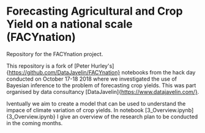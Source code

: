 # Forecasting Agricultural and Crop Yield on a **nation**al scale (FACYnation)
Repository for the FACYnation project.

This repository is a fork of [Peter Hurley's]{https://github.com/DataJavelin/FACYnation} notebooks from the hack day conducted on October 17-18 2018 where we investigated the use of Bayesian inference to the problem of forecasting crop yields. This was part organised by data consultancy [DataJavelin]{https://www.datajavelin.com/}.

Iventually we aim to create a model that can be used to understand the impace of climate variation of crop yields. In notebook [3_Overview.ipynb]{3_Overview.ipynb} I give an overview of the research plan to be conducted in the coming months.



